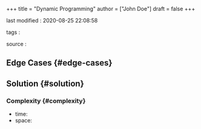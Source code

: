 +++
title = "Dynamic Programming"
author = ["John Doe"]
draft = false
+++

last modified
: 2020-08-25 22:08:58


tags
:


source
:


## Edge Cases {#edge-cases}


## Solution {#solution}


### Complexity {#complexity}

-   time:
-   space:
